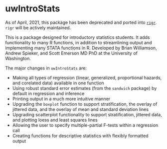 # uwIntroStats

As of April, 2021, this package has been deprecated and ported into [`rigr`](https://github.com/statdivlab/rigr). `rigr` will be actively maintained.

This is a package designed for introductory statistics students. It adds functionality to many R functions, in addition to streamlining output and implementing many STATA functions in R. Developed by Brian Williamson, Andrew Spieker, and Scott Emerson MD PhD at the University of Washington. 

The major changes in `uwIntroStats` are:

* Making all types of regression (linear, generalized, proportional hazards, and corelated data) available in one function
* Using robust standard error estimates (from the `sandwich` package) by default in regression and inference
* Printing output in a much more intuitive manner
* Upgrading the `boxplot` function to support stratification, the overlay of jittered data, and the overlay of mean and standard deviation lines
* Upgrading scatterplot functionality to support stratification, jittered data, and plotting loess and least squares lines
* Allowing the user to specify multiple-partial F-tests within a regression call
* Creating functions for descriptive statistics with flexibly formatted output

